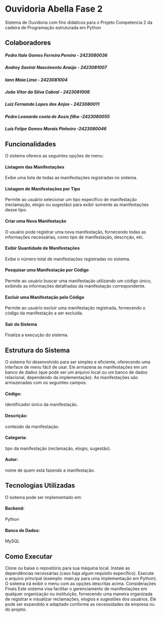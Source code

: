 # Ouvidoria Abella Fase 2

Sistema de Ouvidoria com fins didaticos para o Projeto Competencia 2 da cadeira de Programação estruturada  em Python

## Colaboradores

##### Pedro Italo Gomes Ferreira Pereira - 2423080036
##### Andrey Savinir Nascimento Araújo - 2423081007
##### Iann Maia Lima - 2423081004
##### João Vitor da Silva Cabral - 2423081006
##### Luiz Fernando Lopes dos Anjos - 2423080011
##### Pedro Leonardo costa de Assis filho -2423080055
##### Luís Felipe Gomes Morais Pinheiro -2423080046

## Funcionalidades
O sistema oferece as seguintes opções de menu:

#### Listagem das Manifestações
Exibe uma lista de todas as manifestações registradas no sistema.

#### Listagem de Manifestações por Tipo
Permite ao usuário selecionar um tipo específico de manifestação (reclamação, elogio ou sugestão) para exibir somente as manifestações desse tipo.

#### Criar uma Nova Manifestação
O usuário pode registrar uma nova manifestação, fornecendo todas as informações necessárias, como tipo de manifestação, descrição, etc.

#### Exibir Quantidade de Manifestações
Exibe o número total de manifestações registradas no sistema.

#### Pesquisar uma Manifestação por Código
Permite ao usuário buscar uma manifestação utilizando um código único, exibindo as informações detalhadas da manifestação correspondente.

#### Excluir uma Manifestação pelo Código
Permite ao usuário excluir uma manifestação registrada, fornecendo o código da manifestação a ser excluída.

#### Sair do Sistema
Finaliza a execução do sistema.

## Estrutura do Sistema
O sistema foi desenvolvido para ser simples e eficiente, oferecendo uma interface de menu fácil de usar. Ele armazena as manifestações em um banco de dados (que pode ser um arquivo local ou um banco de dados relacional, dependendo da implementação). As manifestações são armazenadas com os seguintes campos:

#### Código: 
identificador único da manifestação.
#### Descrição: 
conteúdo da manifestação.
#### Categoria: 
tipo da manifestação (reclamação, elogio, sugestão).
#### Autor:
nome de quem está fazendo a manifestação.

## Tecnologias Utilizadas
O sistema pode ser implementado em:

#### Backend:
Python
#### Banco de Dados:
MySQL

## Como Executar
Clone ou baixe o repositório para sua máquina local.
Instale as dependências necessárias (caso haja algum requisito específico).
Execute o arquivo principal (exemplo: main.py para uma implementação em Python).
O sistema irá exibir o menu com as opções descritas acima.
Considerações Finais
Este sistema visa facilitar o gerenciamento de manifestações em qualquer organização ou instituição, fornecendo uma maneira organizada de registrar e visualizar reclamações, elogios e sugestões dos usuários. Ele pode ser expandido e adaptado conforme as necessidades da empresa ou do projeto.
